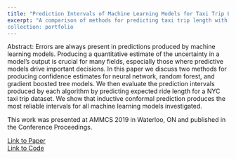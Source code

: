 ```yaml
---
title: "Prediction Intervals of Machine Learning Models for Taxi Trip Length"
excerpt: "A comparison of methods for predicting taxi trip length with prediction intervals that convey the models condfidence. Presented and published in conference proceedings at AMMCS 2019. This project was completed as part of my USRA in 2019.
collection: portfolio
---
```


Abstract: Errors are always present in predictions produced by machine learning models. Producing a quantitative estimate of the uncertainty in a model’s output is crucial for many fields, especially those where predictive models drive important decisions. In this paper we discuss two methods for producing confidence estimates for neural network, random forest, and gradient boosted tree models. We then evaluate the prediction intervals produced by each algorithm by predicting expected ride length for a NYC taxi trip dataset. We show that inductive conformal prediction produces the most reliable intervals for all machine learning models investigated.

This work was presented at AMMCS 2019 in Waterloo, ON and published in the Conference Proceedings.

[Link to Paper](https://ellamorgan.ca/files/prediction-intervals-of-machine-learning-models-for-taxi-trip-length.pdf)  
[Link to Code](https://github.com/ellamorgan/NYC-Taxi-Prediction-Intervals)
